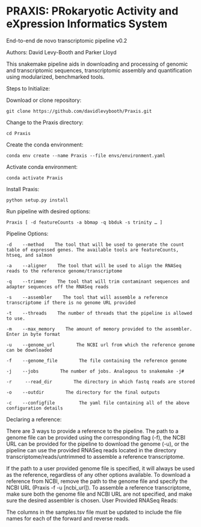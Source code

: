# PRAXIS: PRokaryotic Activity and eXpression Informatics System
End-to-end de novo transcriptomic pipeline
v0.2

Authors: David Levy-Booth and Parker Lloyd


This snakemake pipeline aids in downloading and processing of genomic and transcriptomic sequences, transcriptomic assembly and quantification using modularized, benchmarked tools. 

Steps to Initialize:

Download or clone repository:

    git clone https://github.com/davidlevybooth/Praxis.git

Change to the Praxis directory:

    cd Praxis

Create the conda environment:

    conda env create --name Praxis --file envs/environment.yaml
    
Activate conda environment:

    conda activate Praxis

Install Praxis:

    python setup.py install
    
Run pipeline with desired options:

    Praxis [ -d featureCounts -a bbmap -q bbduk -s trinity … ]
    
 
Pipeline Options:

    -d    --method    The tool that will be used to generate the count table of expressed genes. The available tools are featureCounts, htseq, and salmon
    
    -a    --aligner    The tool that will be used to align the RNASeq reads to the reference genome/transcriptome
    
    -q    --trimmer    The tool that will trim contaminant sequences and adapter sequences off the RNASeq reads
    
    -s    --assembler    The tool that will assemble a reference transcriptome if there is no genome URL provided
    
    -t    --threads    The number of threads that the pipeline is allowed to use.
    
    -m    --max_memory    The amount of memory provided to the assembler. Enter in byte format
    
    -u    --genome_url        The NCBI url from which the reference genome can be downloaded
    
    -f    --genome_file        The file containing the reference genome

    -j    --jobs        The number of jobs. Analogous to snakemake -j#
 
    -r     --read_dir        The directory in which fastq reads are stored
    
    -o    --outdir        The directory for the final outputs
    
    -c    --configfile         The yaml file containing all of the above configuration details
    

Declaring a reference:

There are 3 ways to provide a reference to the pipeline. The path to a genome file can be provided using the corresponding flag (-f), the NCBI URL can be provided for the pipeline to download the genome (-u), or the pipeline can use the provided RNASeq reads located in the directory transcriptome/reads/untrimmed to assemble a reference transcriptome.

If the path to a user provided genome file is specified, it will always be used as the reference, regardless of any other options available. To download a reference from NCBI, remove the path to the genome file and specify the NCBI URL (Praxis -f -u [ncbi_url]). To assemble a reference transcriptome, make sure both the genome file and NCBI URL are not specified, and make sure the desired assembler is chosen. 
User Provided RNASeq Reads:

The columns in the samples.tsv file must be updated to include the file names for each of the forward and reverse reads. 
 
 
